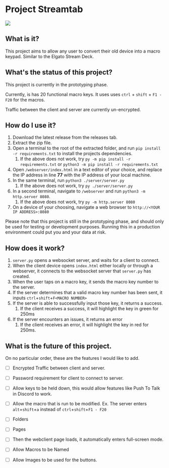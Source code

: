 # Project Streamtab

![](https://github.com/DimaMzk/project-streamtab/blob/a0b052eb2201536c7dfd42dcf9742a84fccd3323/readme_assets/demogif.gif)

## What is it?
This project aims to allow any user to convert their old device into a macro keypad. Similar to the Elgato Stream Deck.

## What's the status of this project?
This project is currently in the prototyping phase.

Currently, is has 20 functional macro keys. It uses uses `ctrl` + `shift` + `F1 - F20` for the macros.

Traffic between the client and server are currently un-encrypted.

## How do I use it?
1. Download the latest release from the releases tab.
2. Extract the zip file.
3. Open a terminal to the root of the extracted folder, and run `pip install -r requirements.txt` to install the projects dependencies.
     1. If the above does not work, try `py -m pip install -r requirements.txt` or `python3 -m pip install -r requirements.txt`
4. Open `/webserver/index.html` in a text editor of your choice, and replace the IP address in line **77** with the IP address of your local machine.
5. In the same terminal, run `python3 ./server/server.py`
     1. If the above does not work, try `py ./server/server.py`
6. In a second terminal, navigate to `/webserver` and run `python3 -m http.server 8080`.
     1. If the above does not work, try `py -m http.server 8080`
7. On a device of your choosing, navigate a web browser to `http://<YOUR IP ADDRESS>:8080`

Please note that this project is still in the prototyping phase, and should only be used for testing or development purposes. Running this in a production environment could put you and your data at risk.

## How does it work?
 1. `server.py` opens a websocket server, and waits for a client to connect.
 2. When the client device opens `index.html` either locally or through a webserver, it connects to the websocket server that `server.py` has created.
 3. When the user taps on a macro key, it sends the macro key number to the server.
 4. If the server determines that a valid macro key number has been sent, it inputs `ctrl`+`shift`+`F<MACRO NUMBER>`
 5. If the server is able to successfully input those key, it returns a success.
     1. If the client receives a success, it will highlight the key in green for 250ms
 6. If the server encounters an issues, it returns an error
     1. If the client receives an error, it will highlight the key in red for 250ms.
     
## What is the future of this project.
On no particular order, these are the features I would like to add.
 - [ ] Encrypted Traffic between client and server.
 - [ ] Password requirement for client to connect to server.
 - [ ] Allow keys to be held down, this would allow features like Push To Talk in Discord to work.
 - [ ] Allow the macro that is run to be modified. Ex. The server enters `alt`+`shift`+`a` instead of `ctrl`+`shift`+`F1 - F20`
 - [ ] Folders
 - [ ] Pages
 - [ ] Then the webclient page loads, it automatically enters full-screen mode.
 - [ ] Allow Macros to be Named
 - [ ] Allow Images to be used for the buttons.

